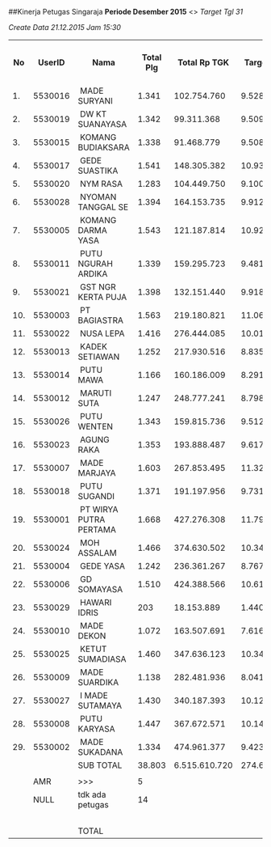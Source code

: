 ##Kinerja Petugas Singaraja
**Periode Desember 2015** <> *_Target Tgl 31_*

_Create Data 21.12.2015 Jam 15:30_


<table><tbody><tr><th>No</th><th>UserID</th><th>Nama</th><th>Total Plg</th><th>Total Rp TGK</th><th>Target TGK</th><th>Realisasi Saldo TGK (Blm Lunas)</th><th>% Pencapaian Thd Target TGK</th><th>BOBOT SLA</th><th>PK 2 Bln - Blm Lunas</th><th>PK 3 Bln - Blm Lunas</th><th>PK 4 Bln - Blm Lunas</th></tr><tr><td>1.</td><td>5530016</td><td>&nbsp;MADE SURYANI</td><td>1.341</td><td>102.754.760</td><td>9.528.981</td><td>9.864.274</td><td>96%</td><td>7,50%</td><td>3</td><td>0</td><td>0</td></tr><tr><td>2.</td><td>5530019</td><td>&nbsp;DW KT SUANAYASA</td><td>1.342</td><td>99.311.368</td><td>9.509.507</td><td>16.181.688</td><td>30%</td><td>2,50%</td><td>9</td><td>1</td><td>0</td></tr><tr><td>3.</td><td>5530015</td><td>&nbsp;KOMANG BUDIAKSARA</td><td>1.338</td><td>91.468.779</td><td>9.508.149</td><td>17.732.771</td><td>13%</td><td>2,50%</td><td>4</td><td>0</td><td>0</td></tr><tr><td>4.</td><td>5530017</td><td>&nbsp;GEDE SUASTIKA</td><td>1.541</td><td>148.305.382</td><td>10.938.533</td><td>21.653.285</td><td>2%</td><td>0,00%</td><td>11</td><td>1</td><td>0</td></tr><tr><td>5.</td><td>5530020</td><td>&nbsp;NYM RASA</td><td>1.283</td><td>104.449.750</td><td>9.100.491</td><td>23.081.250</td><td>-54%</td><td>0,00%</td><td>2</td><td>0</td><td>0</td></tr><tr><td>6.</td><td>5530028</td><td>&nbsp;NYOMAN TANGGAL SE</td><td>1.394</td><td>164.153.735</td><td>9.912.538</td><td>30.973.212</td><td>-112%</td><td>0,00%</td><td>6</td><td>0</td><td>0</td></tr><tr><td>7.</td><td>5530005</td><td>&nbsp;KOMANG DARMA YASA</td><td>1.543</td><td>121.187.814</td><td>10.924.745</td><td>30.374.580</td><td>-78%</td><td>0,00%</td><td>15</td><td>0</td><td>0</td></tr><tr><td>8.</td><td>5530011</td><td>&nbsp;PUTU NGURAH ARDIKA</td><td>1.339</td><td>159.295.723</td><td>9.481.767</td><td>25.468.773</td><td>-69%</td><td>0,00%</td><td>3</td><td>1</td><td>0</td></tr><tr><td>9.</td><td>5530021</td><td>&nbsp;GST NGR KERTA PUJA</td><td>1.398</td><td>132.151.440</td><td>9.918.071</td><td>33.354.287</td><td>-136%</td><td>0,00%</td><td>12</td><td>0</td><td>0</td></tr><tr><td>10.</td><td>5530003</td><td>&nbsp;PT BAGIASTRA</td><td>1.563</td><td>219.180.821</td><td>11.061.002</td><td>29.764.429</td><td>-69%</td><td>0,00%</td><td>11</td><td>0</td><td>0</td></tr><tr><td>11.</td><td>5530022</td><td>&nbsp;NUSA LEPA</td><td>1.416</td><td>276.444.085</td><td>10.015.962</td><td>43.347.209</td><td>-233%</td><td>0,00%</td><td>2</td><td>1</td><td>0</td></tr><tr><td>12.</td><td>5530013</td><td>&nbsp;KADEK SETIAWAN</td><td>1.252</td><td>217.930.516</td><td>8.835.924</td><td>35.345.578</td><td>-200%</td><td>0,00%</td><td>10</td><td>0</td><td>0</td></tr><tr><td>13.</td><td>5530014</td><td>&nbsp;PUTU MAWA</td><td>1.166</td><td>160.186.009</td><td>8.291.095</td><td>35.919.734</td><td>-233%</td><td>0,00%</td><td>7</td><td>1</td><td>0</td></tr><tr><td>14.</td><td>5530012</td><td>&nbsp;MARUTI SUTA</td><td>1.247</td><td>248.777.241</td><td>8.798.944</td><td>32.130.711</td><td>-165%</td><td>0,00%</td><td>27</td><td>7</td><td>0</td></tr><tr><td>15.</td><td>5530026</td><td>&nbsp;PUTU WENTEN</td><td>1.343</td><td>159.815.736</td><td>9.512.719</td><td>35.857.915</td><td>-177%</td><td>0,00%</td><td>22</td><td>4</td><td>0</td></tr><tr><td>16.</td><td>5530023</td><td>&nbsp;AGUNG RAKA</td><td>1.353</td><td>193.888.487</td><td>9.617.361</td><td>31.283.912</td><td>-125%</td><td>0,00%</td><td>7</td><td>0</td><td>0</td></tr><tr><td>17.</td><td>5530007</td><td>&nbsp;MADE MARJAYA</td><td>1.603</td><td>267.853.495</td><td>11.322.164</td><td>57.094.991</td><td>-304%</td><td>0,00%</td><td>24</td><td>0</td><td>0</td></tr><tr><td>18.</td><td>5530018</td><td>&nbsp;PUTU SUGANDI</td><td>1.371</td><td>191.197.956</td><td>9.731.310</td><td>36.692.320</td><td>-177%</td><td>0,00%</td><td>34</td><td>4</td><td>0</td></tr><tr><td>19.</td><td>5530001</td><td>&nbsp;PT WIRYA PUTRA PERTAMA</td><td>1.668</td><td>427.276.308</td><td>11.794.916</td><td>67.561.977</td><td>-373%</td><td>0,00%</td><td>13</td><td>1</td><td>0</td></tr><tr><td>20.</td><td>5530024</td><td>&nbsp;MOH ASSALAM</td><td>1.466</td><td>374.630.502</td><td>10.341.634</td><td>43.416.888</td><td>-220%</td><td>0,00%</td><td>12</td><td>3</td><td>0</td></tr><tr><td>21.</td><td>5530004</td><td>&nbsp;GEDE YASA</td><td>1.242</td><td>236.361.267</td><td>8.767.602</td><td>34.810.613</td><td>-197%</td><td>0,00%</td><td>19</td><td>2</td><td>0</td></tr><tr><td>22.</td><td>5530006</td><td>&nbsp;GD SOMAYASA</td><td>1.510</td><td>424.388.566</td><td>10.616.900</td><td>64.227.999</td><td>-405%</td><td>0,00%</td><td>1</td><td>0</td><td>0</td></tr><tr><td>23.</td><td>5530029</td><td>&nbsp;HAWARI IDRIS</td><td>203</td><td>18.153.889</td><td>1.440.766</td><td>9.435.797</td><td>-455%</td><td>0,00%</td><td>19</td><td>4</td><td>0</td></tr><tr><td>24.</td><td>5530010</td><td>&nbsp;MADE DEKON</td><td>1.072</td><td>163.507.691</td><td>7.616.720</td><td>53.743.674</td><td>-506%</td><td>0,00%</td><td>21</td><td>1</td><td>0</td></tr><tr><td>25.</td><td>5530025</td><td>&nbsp;KETUT SUMADIASA</td><td>1.460</td><td>347.636.123</td><td>10.346.180</td><td>60.022.634</td><td>-380%</td><td>0,00%</td><td>11</td><td>0</td><td>0</td></tr><tr><td>26.</td><td>5530009</td><td>&nbsp;MADE SUARDIKA</td><td>1.138</td><td>282.481.936</td><td>8.041.567</td><td>44.030.583</td><td>-348%</td><td>0,00%</td><td>7</td><td>1</td><td>0</td></tr><tr><td>27.</td><td>5530027</td><td>&nbsp;I MADE SUTAMAYA</td><td>1.430</td><td>340.187.393</td><td>10.124.495</td><td>73.005.954</td><td>-521%</td><td>0,00%</td><td>42</td><td>17</td><td>0</td></tr><tr><td>28.</td><td>5530008</td><td>&nbsp;PUTU KARYASA</td><td>1.447</td><td>367.672.571</td><td>10.149.561</td><td>73.118.514</td><td>-520%</td><td>0,00%</td><td>36</td><td>1</td><td>0</td></tr><tr><td>29.</td><td>5530002</td><td>&nbsp;MADE SUKADANA</td><td>1.334</td><td>474.961.377</td><td>9.423.716</td><td>93.769.706</td><td>-795%</td><td>0,00%</td><td>11</td><td>0</td><td>0</td></tr><tr><td> </td><td> </td><td>SUB TOTAL</td><td>38.803</td><td>6.515.610.720</td><td>274.673.320</td><td>1.163.265.258</td><td>-224%</td><td>0,00%</td><td>401</td><td>50</td><td>0</td></tr><tr><td> </td><td> </td><td> </td><td> </td><td> </td><td> </td><td> </td><td> </td><td> </td><td> </td><td> </td><td> </td></tr><tr><td> </td><td>AMR</td><td>&gt;&gt;&gt;</td><td>5</td><td> </td><td> </td><td> 56.887.622 </td><td> </td><td> </td><td>0</td><td>0</td><td>0</td></tr><tr><td> </td><td>NULL</td><td>tdk ada petugas</td><td>14</td><td> </td><td> </td><td> 6.373.055 </td><td> </td><td> </td><td>0</td><td>14</td><td>0</td></tr><tr><td> </td><td> </td><td> </td><td> </td><td> </td><td> </td><td> 63.260.677 </td><td> </td><td> </td><td> </td><td> </td><td> </td></tr><tr><td> </td><td> </td><td>TOTAL</td><td> </td><td> </td><td> </td><td> 1.226.525.935 </td><td> </td><td> </td><td> </td><td> </td><td> </td></tr></tbody></table>
